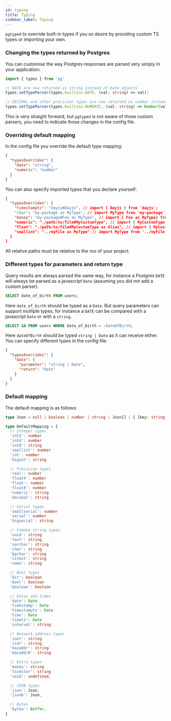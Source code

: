 ```yaml
---
id: typing
title: Typing
sidebar_label: Typing
---
```


`pgtyped` to override built-in types if you so desire by providing custom TS types or importing your own.

### Changing the types returned by Postgres

You can customise the way Postgres responses are parsed very simply in your application:

```ts
import { types } from 'pg'

// DATE are now returned as string instead of Date objects
types.setTypeParser(types.builtins.DATE, (val: string) => val);

// DECIMAL and other precision types are now returned as number instead of string
types.setTypeParser(types.builtins.NUMERIC, (val: string) => Number(val));
```

This is very straight forward, but `pgtyped` is not aware of those custom parsers, you need to indicate those changes in the config file.

### Overriding default mapping

In the config file you override the default type mapping:
```json
{
  "typesOverrides": { 
    "date": "string",
    "numeric": "number"
  }
}
```

You can also specify imported types that you declare yourself:
```json
{
  "typesOverrides": { 
    "timestamptz": "dayjs#Dayjs", // import { Dayjs } from 'dayjs';
    "char": "my-package as MyType", // import MyType from 'my-package';
    "money": "my-package#Foo as MyType", // import { Foo as MyType} from 'my-package';
    "numeric": "./path/to/file#MyCustomType", // import { MyCustomType } from './path/to/file';
    "float": "./path/to/file#MyCustomType as Alias", // import { MyCustomType as Alias } from './path/to/file';
    "smallint": "../myFile as MyType" // import MyType from '../myFile';
  }
}
```

All relative paths must be relative to the roo of your project.

### Different types for parameters and return type

Query results are always parsed the same way, for instance a Postgres `DATE` will always be parsed as a javascript `Date` 
(assuming you did not add a custom parser).

```sql
SELECT date_of_birth FROM users;
```

Here `date_of_birth` should be typed as a `Date`. But query parameters can support multiple types, for instance a `DATE` 
can be compared with a javascript `Date` or with a `string`.

```sql
SELECT id FROM users WHERE date_of_birth = :dateOfBirth;
```

Here `dateOfBirth` should be typed `string | Date` as it can receive either. You can specify different types in the config file:
```json
{
  "typesOverrides": { 
    "date": {
      "parameter": "string | Date",
      "return": "Date"
    } 
  }
}
```

### Default mapping
The default mapping is as follows:

```ts
type Json = null | boolean | number | string | Json[] | { [key: string]: Json }

type DefaultMapping = {
  // Integer types
  'int2': number
  'int4': number
  'int8': string
  'smallint': number
  'int': number
  'bigint': string

  // Precision types
  'real': number
  'float4': number
  'float': number
  'float8': number
  'numeric': string
  'decimal': string

  // Serial types
  'smallserial': number
  'serial': number
  'bigserial': string

  // Common string types
  'uuid': string
  'text': string
  'varchar': string
  'char': string
  'bpchar': string
  'citext': string
  'name': string

  // Bool types
  'bit': boolean
  'bool': boolean
  'boolean': boolean

  // Dates and times
  'date': Date
  'timestamp': Date
  'timestamptz': Date
  'time': Date
  'timetz': Date
  'interval': string

  // Network address types
  'inet': string
  'cidr': string
  'macaddr': string
  'macaddr8': string

  // Extra types
  'money': string
  'tsvector': string
  'void': undefined,

  // JSON types
  'json': Json,
  'jsonb': Json,

  // Bytes
  'bytea': Buffer,
}
```